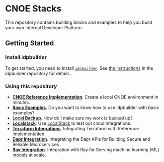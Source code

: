 # CNOE Stacks

This repository contains building blocks and examples to help you build your own Internal Developer Platform.

## Getting Started

### Install idpbuilder

To get started, you need to install [`idpbuilder`](https://github.com/cnoe-io/idpbuilder).
See [the instructions](https://github.com/cnoe-io/idpbuilder?tab=readme-ov-file#getting-started) in the idpbuilder repository for details.

### Using this repository

- **[CNOE Reference Implementation](./ref-implementation)**. Create a local CNOE environment in minutes. 
- **[Basic Examples](./basic)**. Do you want to know how to use idpbuilder with basic examples?
- **[Local Backup](./local-backup)**. How do I make sure my work is backed up?
- **[Localstack](./localstack-integration)**. Use [LocalStack](https://github.com/localstack/localstack) to test out cloud integrations.
- **[Terraform Integrations](./terraform-integrations)**. Integrating Terraform with Reference Implementation.
- **[Dapr Integration](./dapr-integrations)**. Integrating the Dapr APIs for Building Secure and Reliable Microservices .
- **[Ray Integration](./ray-integration/)**. Integration with Ray for Serving machine learning (ML) models at scale.
